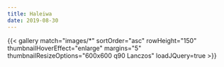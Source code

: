```yaml
---
title: Haleiwa
date: 2019-08-30
---
```


{{< gallery match="images/*" sortOrder="asc" rowHeight="150" thumbnailHoverEffect="enlarge" margins="5" thumbnailResizeOptions="600x600 q90 Lanczos" loadJQuery=true >}}
